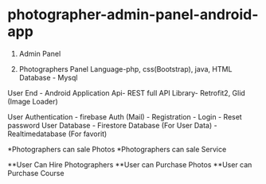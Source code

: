 # photographer-admin-panel-android-app
1. Admin Panel
		
2. Photographers Panel
		Language-php, css(Bootstrap), java, HTML
		Database - Mysql 


User End - Android Application
		Api- REST full API
		Library- Retrofit2, Glid (Image Loader)
		
User Authentication - firebase Auth (Mail)
		    - Registration
		    - Login
		    - Reset password
User Database - Firestore Database (For User Data)
	      - Realtimedatabase (For favorit)

*Photographers can sale Photos
*Photographers can sale Service

**User Can Hire Photographers
**User can Purchase Photos
**User can Purchase Course
